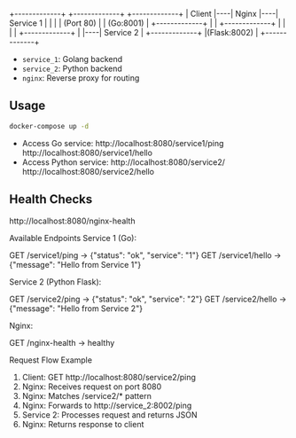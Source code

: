 +-------------+    +-------------+    +-------------+
|   Client    |----|    Nginx    |----|  Service 1  |
|             |    |  (Port 80)  |    | (Go:8001)   |
+-------------+    |             |    +-------------+
                   |             |    
                   |             |    +-------------+
                   |             |----|  Service 2  |
                   +-------------+    |(Flask:8002) |
                                      +-------------+

- `service_1`: Golang backend
- `service_2`: Python backend
- `nginx`: Reverse proxy for routing

## Usage

```bash
docker-compose up -d
```

- Access Go service: http://localhost:8080/service1/ping http://localhost:8080/service1/hello
- Access Python service: http://localhost:8080/service2/  http://localhost:8080/service2/hello

## Health Checks
http://localhost:8080/nginx-health


Available Endpoints
Service 1 (Go):

GET /service1/ping → {"status": "ok", "service": "1"}
GET /service1/hello → {"message": "Hello from Service 1"}

Service 2 (Python Flask):

GET /service2/ping → {"status": "ok", "service": "2"}
GET /service2/hello → {"message": "Hello from Service 2"}

Nginx:

GET /nginx-health → healthy

Request Flow Example
1. Client: GET http://localhost:8080/service2/ping
2. Nginx: Receives request on port 8080
3. Nginx: Matches /service2/* pattern
4. Nginx: Forwards to http://service_2:8002/ping
5. Service 2: Processes request and returns JSON
6. Nginx: Returns response to client
